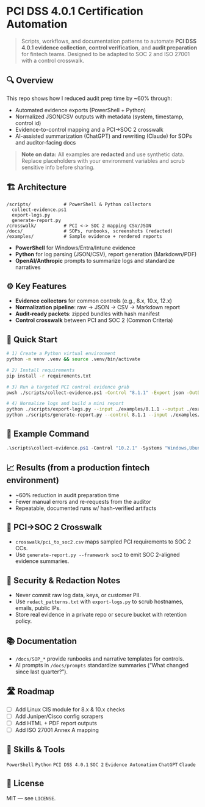 # PCI DSS 4.0.1 Certification Automation

> Scripts, workflows, and documentation patterns to automate **PCI DSS 4.0.1 evidence collection**, **control verification**, and **audit preparation** for fintech teams. Designed to be adapted to SOC 2 and ISO 27001 with a control crosswalk.

## 🔍 Overview
This repo shows how I reduced audit prep time by ~60% through:
- Automated evidence exports (PowerShell + Python)
- Normalized JSON/CSV outputs with metadata (system, timestamp, control id)
- Evidence-to-control mapping and a PCI→SOC 2 crosswalk
- AI-assisted summarization (ChatGPT) and rewriting (Claude) for SOPs and auditor-facing docs

> **Note on data:** All examples are **redacted** and use synthetic data. Replace placeholders with your environment variables and scrub sensitive info before sharing.

## 🏗️ Architecture
```
/scripts/            # PowerShell & Python collectors
  collect-evidence.ps1
  export-logs.py
  generate-report.py
/crosswalk/          # PCI <-> SOC 2 mapping CSV/JSON
/docs/               # SOPs, runbooks, screenshots (redacted)
/examples/           # Sample evidence + rendered reports
```
- **PowerShell** for Windows/Entra/Intune evidence
- **Python** for log parsing (JSON/CSV), report generation (Markdown/PDF)
- **OpenAI/Anthropic** prompts to summarize logs and standardize narratives

## ⚙️ Key Features
- **Evidence collectors** for common controls (e.g., 8.x, 10.x, 12.x)
- **Normalization pipeline**: raw → JSON → CSV → Markdown report
- **Audit-ready packets**: zipped bundles with hash manifest
- **Control crosswalk** between PCI and SOC 2 (Common Criteria)

## 🚀 Quick Start
```bash
# 1) Create a Python virtual environment
python -m venv .venv && source .venv/bin/activate

# 2) Install requirements
pip install -r requirements.txt

# 3) Run a targeted PCI control evidence grab
pwsh ./scripts/collect-evidence.ps1 -Control "8.1.1" -Export json -OutDir ./examples/8.1.1

# 4) Normalize logs and build a mini report
python ./scripts/export-logs.py --input ./examples/8.1.1 --output ./examples/8.1.1/normalized.json
python ./scripts/generate-report.py --control 8.1.1 --input ./examples/8.1.1 --out ./examples/8.1.1/REPORT_8.1.1.md
```

## 📄 Example Command
```powershell
.\scripts\collect-evidence.ps1 -Control "10.2.1" -Systems "Windows,Ubuntu,Firewalls" -Export json -OutDir .\examples.2.1
```

## 📈 Results (from a production fintech environment)
- ~60% reduction in audit preparation time
- Fewer manual errors and re-requests from the auditor
- Repeatable, documented runs w/ hash-verified artifacts

## 🔗 PCI→SOC 2 Crosswalk
- `crosswalk/pci_to_soc2.csv` maps sampled PCI requirements to SOC 2 CCs.
- Use `generate-report.py --framework soc2` to emit SOC 2-aligned evidence summaries.

## 🔐 Security & Redaction Notes
- Never commit raw log data, keys, or customer PII.
- Use `redact_patterns.txt` with `export-logs.py` to scrub hostnames, emails, public IPs.
- Store real evidence in a private repo or secure bucket with retention policy.

## 📚 Documentation
- `/docs/SOP_*` provide runbooks and narrative templates for controls.
- AI prompts in `/docs/prompts` standardize summaries (“What changed since last quarter?”).

## 🛣️ Roadmap
- [ ] Add Linux CIS module for 8.x & 10.x checks
- [ ] Add Juniper/Cisco config scrapers
- [ ] Add HTML + PDF report outputs
- [ ] Add ISO 27001 Annex A mapping

## 🧠 Skills & Tools
`PowerShell` `Python` `PCI DSS 4.0.1` `SOC 2` `Evidence Automation` `ChatGPT` `Claude`

## 📝 License
MIT — see `LICENSE`.
